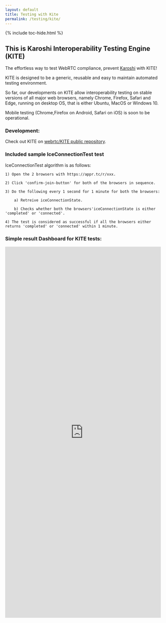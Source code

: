 ```yaml
---
layout: default
title: Testing with Kite
permalink: /testing/kite/
---
```



{% include toc-hide.html %}


## This is Karoshi Interoperability Testing Engine (KITE)


The effortless way to test WebRTC compliance, prevent [Karoshi](https://en.wikipedia.org/wiki/Kar%C5%8Dshi) with KITE!

KITE is designed to be a generic, reusable and easy to maintain automated testing environment.

So far, our developments on KITE allow interoperability testing on stable versions of all major web browsers, namely Chrome, Firefox, Safari and Edge, running on desktop OS, that is either Ubuntu, MacOS or Windows 10.

Mobile testing (Chrome,Firefox on Android, Safari on iOS) is soon to be operational.

### Development:

Check out KITE on [webrtc/KITE public repository](https://github.com/webrtc/KITE).

### Included sample IceConnectionTest test

IceConnectionTest algorithm is as follows:

    1) Open the 2 browsers with https://appr.tc/r/xxx.

    2) Click 'confirm-join-button' for both of the browsers in sequence.

    3) Do the following every 1 second for 1 minute for both the browsers:

        a) Retreive iceConnectionState.

        b) Checks whether both the browsers'iceConnectionState is either 'completed' or 'connected'.

    4) The test is considered as successful if all the browsers either returns 'completed' or 'connected' within 1 minute.


### Simple result Dashboard for KITE tests:


<iframe width="100%" height="1200" src="https://kiteboard.herokuapp.com/public" frameborder="0" scrolling="no"></iframe>

